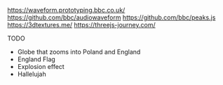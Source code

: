 https://waveform.prototyping.bbc.co.uk/
https://github.com/bbc/audiowaveform
https://github.com/bbc/peaks.js
https://3dtextures.me/
https://threejs-journey.com/


TODO

- Globe that zooms into Poland and England
- England Flag
- Explosion effect
- Hallelujah